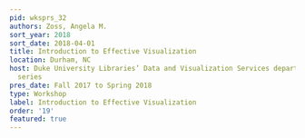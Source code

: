 ```yaml
---
pid: wksprs_32
authors: Zoss, Angela M.
sort_year: 2018
sort_date: 2018-04-01
title: Introduction to Effective Visualization
location: Durham, NC
host: Duke University Libraries’ Data and Visualization Services department workshop
  series
pres_date: Fall 2017 to Spring 2018
type: Workshop
label: Introduction to Effective Visualization
order: '19'
featured: true
---
```

